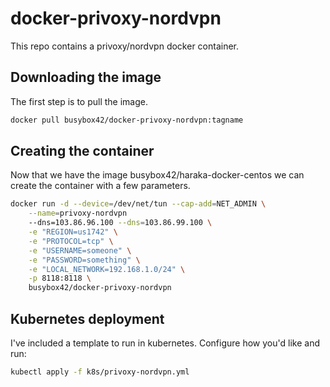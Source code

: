# docker-privoxy-nordvpn
This repo contains a privoxy/nordvpn docker container. 

## Downloading the image
The first step is to pull the image.
```bash
docker pull busybox42/docker-privoxy-nordvpn:tagname
```
## Creating the container
Now that we have the image busybox42/haraka-docker-centos we can create the container with a few parameters.
```bash
docker run -d --device=/dev/net/tun --cap-add=NET_ADMIN \
    --name=privoxy-nordvpn
    --dns=103.86.96.100 --dns=103.86.99.100 \
    -e "REGION=us1742" \
    -e "PROTOCOL=tcp" \
    -e "USERNAME=someone" \
    -e "PASSWORD=something" \
    -e "LOCAL_NETWORK=192.168.1.0/24" \
    -p 8118:8118 \
    busybox42/docker-privoxy-nordvpn
```

## Kubernetes deployment
I've included a template to run in kubernetes. Configure how you'd like and run:
```bash
kubectl apply -f k8s/privoxy-nordvpn.yml
```
